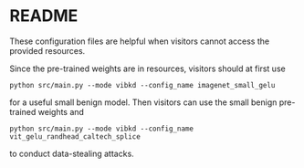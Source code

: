 # README
These configuration files are helpful when visitors cannot access the provided resources.

Since the pre-trained weights are in resources, visitors should at first use

```
python src/main.py --mode vibkd --config_name imagenet_small_gelu
```
for a useful small benign model. Then visitors can use the small benign pre-trained weights and 

```
python src/main.py --mode vibkd --config_name vit_gelu_randhead_caltech_splice
```
to conduct data-stealing attacks.